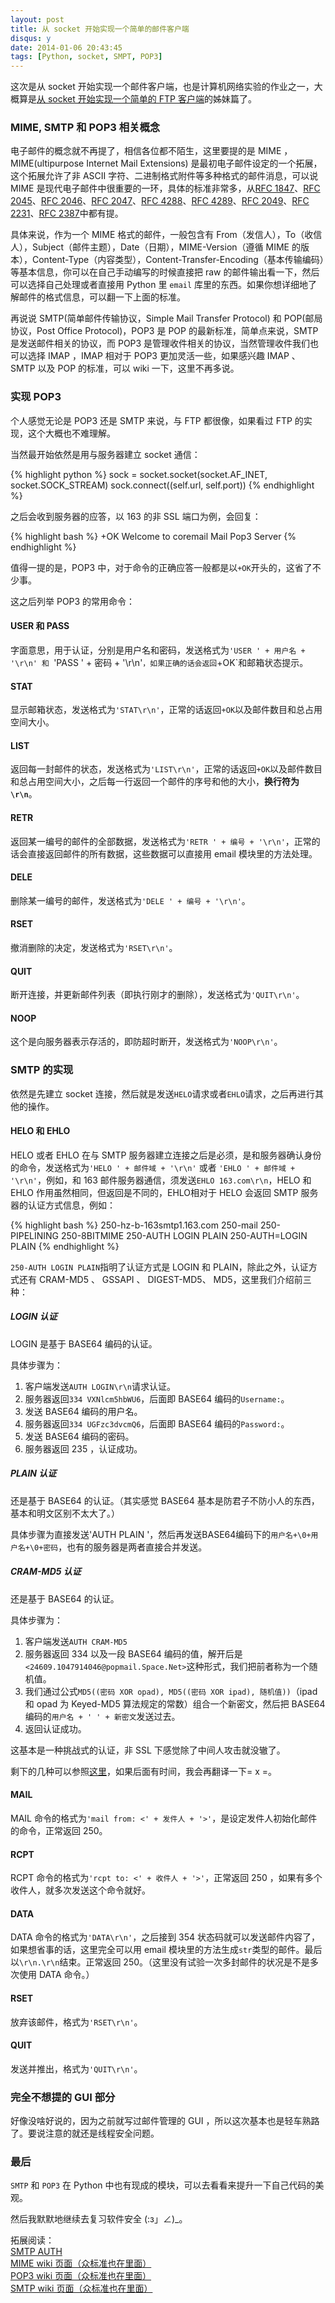 ```yaml
---
layout: post
title: 从 socket 开始实现一个简单的邮件客户端
disqus: y
date: 2014-01-06 20:43:45
tags: [Python, socket, SMPT, POP3]
---
```


这次是从 socket 开始实现一个邮件客户端，也是计算机网络实验的作业之一，大概算是[从 socket 开始实现一个简单的 FTP 客户端](http://blog.brickgao.com/2014/01/05/ftp-from-socket.html)的姊妹篇了。

### MIME, SMTP 和 POP3 相关概念

电子邮件的概念就不再提了，相信各位都不陌生，这里要提的是 MIME ， MIME(ultipurpose Internet Mail Extensions) 是最初电子邮件设定的一个拓展，这个拓展允许了非 ASCII 字符、二进制格式附件等多种格式的邮件消息，可以说 MIME 是现代电子邮件中很重要的一环，具体的标准非常多，从[RFC 1847](http://tools.ietf.org/html/rfc1847)、[RFC 2045](http://tools.ietf.org/html/rfc2045)、[RFC 2046](http://tools.ietf.org/html/rfc2046)、[RFC 2047](http://tools.ietf.org/html/rfc2047)、[RFC 4288](http://tools.ietf.org/html/rfc4288)、[RFC 4289](http://tools.ietf.org/html/rfc4289)、[RFC 2049](http://tools.ietf.org/html/rfc2049)、[RFC 2231](http://tools.ietf.org/html/rfc2231)、[RFC 2387](http://tools.ietf.org/html/rfc2387)中都有提。

具体来说，作为一个 MIME 格式的邮件，一般包含有 From（发信人），To（收信人），Subject（邮件主题），Date（日期），MIME-Version（遵循 MIME 的版本），Content-Type（内容类型），Content-Transfer-Encoding（基本传输编码）等基本信息，你可以在自己手动编写的时候直接把 raw 的邮件输出看一下，然后可以选择自己处理或者直接用 Python 里 `email` 库里的东西。如果你想详细地了解邮件的格式信息，可以翻一下上面的标准。

再说说 SMTP(简单邮件传输协议，Simple Mail Transfer Protocol) 和 POP(邮局协议，Post Office Protocol)，POP3 是 POP 的最新标准，简单点来说，SMTP 是发送邮件相关的协议，而 POP3 是管理收件相关的协议，当然管理收件我们也可以选择 IMAP ，IMAP 相对于 POP3 更加灵活一些，如果感兴趣 IMAP 、 SMTP 以及 POP 的标准，可以 wiki 一下，这里不再多说。

### 实现 POP3

个人感觉无论是 POP3 还是 SMTP 来说，与 FTP 都很像，如果看过 FTP 的实现，这个大概也不难理解。

当然最开始依然是用与服务器建立 socket 通信：

{% highlight python %}
sock = socket.socket(socket.AF_INET, socket.SOCK_STREAM)
sock.connect((self.url, self.port))
{% endhighlight %}

之后会收到服务器的应答，以 163 的非 SSL 端口为例，会回复：

{% highlight bash %}
+OK Welcome to coremail Mail Pop3 Server
{% endhighlight %}

值得一提的是，POP3 中，对于命令的正确应答一般都是以`+OK`开头的，这省了不少事。

这之后列举 POP3 的常用命令：

#### USER 和 PASS

字面意思，用于认证，分别是用户名和密码，发送格式为`'USER ' + 用户名 + '\r\n' 和 `'PASS ' + 密码 + '\r\n'`，如果正确的话会返回`+OK`和邮箱状态提示。

#### STAT

显示邮箱状态，发送格式为`'STAT\r\n'`，正常的话返回`+OK`以及邮件数目和总占用空间大小。

#### LIST

返回每一封邮件的状态，发送格式为`'LIST\r\n'`，正常的话返回`+OK`以及邮件数目和总占用空间大小，之后每一行返回一个邮件的序号和他的大小，**换行符为`\r\n`**。

#### RETR

返回某一编号的邮件的全部数据，发送格式为`'RETR ' + 编号 + '\r\n'`，正常的话会直接返回邮件的所有数据，这些数据可以直接用 email 模块里的方法处理。

#### DELE

删除某一编号的邮件，发送格式为`'DELE ' + 编号 + '\r\n'`。

#### RSET

撤消删除的决定，发送格式为`'RSET\r\n'`。

#### QUIT

断开连接，并更新邮件列表（即执行刚才的删除），发送格式为`'QUIT\r\n'`。

#### NOOP

这个是向服务器表示存活的，即防超时断开，发送格式为`'NOOP\r\n'`。

### SMTP 的实现

依然是先建立 socket 连接，然后就是发送`HELO`请求或者`EHLO`请求，之后再进行其他的操作。

#### HELO 和 EHLO

HELO 或者 EHLO 在与 SMTP 服务器建立连接之后是必须，是和服务器确认身份的命令，发送格式为`'HELO ' + 邮件域 + '\r\n'` 或者 `'EHLO ' + 邮件域 + '\r\n'`，例如，和 163 邮件服务器通信，须发送`EHLO 163.com\r\n`，HELO 和 EHLO 作用虽然相同，但返回是不同的，EHLO相对于 HELO 会返回 SMTP 服务器的认证方式信息，例如：

{% highlight bash %}
250-hz-b-163smtp1.163.com
250-mail
250-PIPELINING
250-8BITMIME
250-AUTH LOGIN PLAIN
250-AUTH=LOGIN PLAIN
{% endhighlight %}

`250-AUTH LOGIN PLAIN`指明了认证方式是 LOGIN 和 PLAIN，除此之外，认证方式还有 CRAM-MD5 、 GSSAPI 、 DIGEST-MD5、 MD5，这里我们介绍前三种：

##### LOGIN 认证

LOGIN 是基于 BASE64 编码的认证。

具体步骤为：

1. 客户端发送`AUTH LOGIN\r\n`请求认证。
2. 服务器返回`334 VXNlcm5hbWU6`，后面即 BASE64 编码的`Username:`。
3. 发送 BASE64 编码的用户名。
4. 服务器返回`334 UGFzc3dvcmQ6`，后面即 BASE64 编码的`Password:`。
5. 发送 BASE64 编码的密码。
6. 服务器返回 235 ，认证成功。

##### PLAIN 认证

还是基于 BASE64 的认证。（其实感觉 BASE64 基本是防君子不防小人的东西，基本和明文区别不太大了。）

具体步骤为直接发送'AUTH PLAIN '，然后再发送BASE64编码下的`用户名+\0+用户名+\0+密码`，也有的服务器是两者直接合并发送。

##### CRAM-MD5 认证

还是基于 BASE64 的认证。

具体步骤为：

1. 客户端发送`AUTH CRAM-MD5`
2. 服务器返回 334 以及一段 BASE64 编码的值，解开后是`<24609.1047914046@popmail.Space.Net>`这种形式，我们把前者称为一个随机值。
3. 我们通过公式`MD5((密码 XOR opad), MD5((密码 XOR ipad), 随机值))`（ipad 和 opad 为 Keyed-MD5 算法规定的常数）组合一个新密文，然后把 BASE64 编码的`用户名 + ' ' + 新密文`发送过去。
4. 返回认证成功。

这基本是一种挑战式的认证，非 SSL 下感觉除了中间人攻击就没辙了。

剩下的几种可以参照[这里](http://www.fehcom.de/qmail/smtpauth.html)，如果后面有时间，我会再翻译一下= x =。

#### MAIL

MAIL 命令的格式为`'mail from: <' + 发件人 + '>'`，是设定发件人初始化邮件的命令，正常返回 250。

#### RCPT

RCPT 命令的格式为`'rcpt to: <' + 收件人 + '>'`，正常返回 250 ，如果有多个收件人，就多次发送这个命令就好。

#### DATA

DATA 命令的格式为`'DATA\r\n'`，之后接到 354 状态码就可以发送邮件内容了，如果想省事的话，这里完全可以用 email 模块里的方法生成`str`类型的邮件。最后以`\r\n.\r\n`结束。正常返回 250。（这里没有试验一次多封邮件的状况是不是多次使用 DATA 命令。）

#### RSET

放弃该邮件，格式为`'RSET\r\n'`。

#### QUIT

发送并推出，格式为`'QUIT\r\n'`。

### 完全不想提的 GUI 部分

好像没啥好说的，因为之前就写过邮件管理的 GUI ，所以这次基本也是轻车熟路了。要说注意的就还是线程安全问题。

### 最后

`SMTP` 和 `POP3` 在 Python 中也有现成的模块，可以去看看来提升一下自己代码的美观。

然后我默默地继续去复习软件安全 (:з」∠)_。

拓展阅读：  
[SMTP AUTH](http://www.fehcom.de/qmail/smtpauth.html)  
[MIME wiki 页面（众标准也在里面）](http://zh.wikipedia.org/zh-cn/%E5%A4%9A%E7%94%A8%E9%80%94%E4%BA%92%E8%81%AF%E7%B6%B2%E9%83%B5%E4%BB%B6%E6%93%B4%E5%B1%95)  
[POP3 wiki 页面（众标准也在里面）](http://zh.wikipedia.org/zh-cn/%E9%83%B5%E5%B1%80%E5%8D%94%E5%AE%9A)  
[SMTP wiki 页面（众标准也在里面）](http://zh.wikipedia.org/wiki/%E7%AE%80%E5%8D%95%E9%82%AE%E4%BB%B6%E4%BC%A0%E8%BE%93%E5%8D%8F%E8%AE%AE)  

